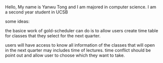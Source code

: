 Hello, My name is Yanwu Tong and I am majored in computer science. I am a second year student in UCSB

some ideas:

the basice work of gold-scheduler can do is to allow users create time table for classes that they select for the next quarter. 

users will have access to know all information of the classes that will open in the next quarter may includes time of lectures.
time conflict should be point out and allow user to choose which they want to take. 

